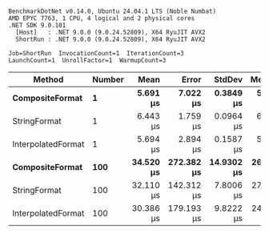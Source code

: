 ```

BenchmarkDotNet v0.14.0, Ubuntu 24.04.1 LTS (Noble Numbat)
AMD EPYC 7763, 1 CPU, 4 logical and 2 physical cores
.NET SDK 9.0.101
  [Host]   : .NET 9.0.0 (9.0.24.52809), X64 RyuJIT AVX2
  ShortRun : .NET 9.0.0 (9.0.24.52809), X64 RyuJIT AVX2

Job=ShortRun  InvocationCount=1  IterationCount=3  
LaunchCount=1  UnrollFactor=1  WarmupCount=3  

```
| Method             | Number | Mean      | Error      | StdDev     | Median    | Min       | Max       | Allocated |
|------------------- |------- |----------:|-----------:|-----------:|----------:|----------:|----------:|----------:|
| **CompositeFormat**    | **1**      |  **5.691 μs** |   **7.022 μs** |  **0.3849 μs** |  **5.521 μs** |  **5.421 μs** |  **6.132 μs** |     **872 B** |
| StringFormat       | 1      |  6.443 μs |   1.759 μs |  0.0964 μs |  6.483 μs |  6.333 μs |  6.513 μs |     608 B |
| InterpolatedFormat | 1      |  5.694 μs |   2.894 μs |  0.1587 μs |  5.730 μs |  5.520 μs |  5.831 μs |     872 B |
| **CompositeFormat**    | **100**    | **34.520 μs** | **272.382 μs** | **14.9302 μs** | **26.364 μs** | **25.444 μs** | **51.752 μs** |   **14336 B** |
| StringFormat       | 100    | 32.110 μs | 142.312 μs |  7.8006 μs | 27.702 μs | 27.512 μs | 41.117 μs |   16448 B |
| InterpolatedFormat | 100    | 30.386 μs | 179.193 μs |  9.8222 μs | 24.726 μs | 24.705 μs | 41.728 μs |   14336 B |
